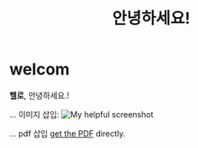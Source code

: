 ﻿---
layout : posts
title : " 안녕하세요! "
categories:
  - categories
tags : 
  - c언어
  - 아이템
---

# welcom

**헬로**, 안녕하세요.!


... 이미지 삽입:
![My helpful screenshot](/assets/screenshot.jpg)

... pdf 삽입 [get the PDF](/assets/mydoc.pdf) directly.